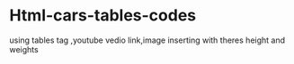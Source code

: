 # Html-cars-tables-codes
using tables tag ,youtube vedio link,image inserting with theres height and weights

